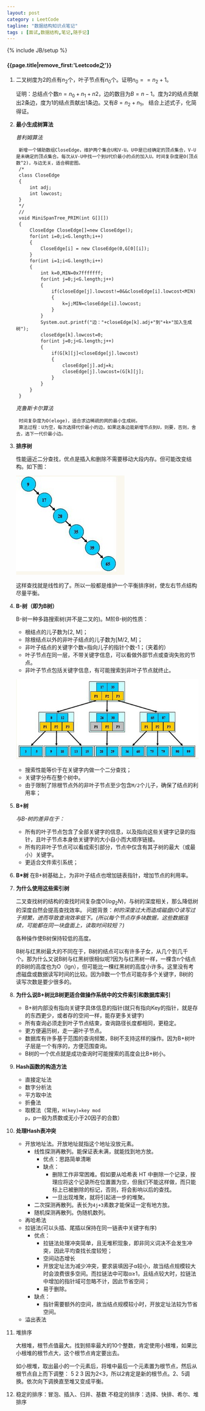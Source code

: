 ```yaml
---
layout: post
category : LeetCode
tagline: "数据结构知识点笔记"
tags : [面试,数据结构,笔记,随手记]
---
```

{% include JB/setup %}

<h4>{{page.title|remove_first:'Leetcode之'}}</h4>

1. 二叉树度为2的点有$n_2$个，叶子节点有$n_0$个。证明$n_0==n_2+1$。

	证明：总结点个数$n=n_0+n_1+n2$，边的数目为$B=n-1$。度为2的结点贡献出2条边，度为1的结点贡献出1条边。又有$B=n_2+n_1$。
	结合上述式子，化简得证。

2. **最小生成树算法**
	
	*普利姆算法*
	
		新增一个辅助数组CloseEdge，维护两个集合U和V-U。U中是已经确定的顶点集合，V-U是未确定的顶点集合。每次从V-U中找一个到U代价最小的点的加入U。时间复杂度是O(顶点数^2)，与边无关，适合稠密图。
		/*
		class CloseEdge
		{
			int adj;
			int lowcost;
		}
		*/
		//
		void MiniSpanTree_PRIM(int G[][])
		{
			CloseEdge CloseEdge[]=new CloseEdge();
			for(int i=0;i<G.length;i++)
			{
				CloseEdge[i] = new CloseEdge(0,G[0][i]);
			}
			for(int i=1;i<G.length;i++)
			{
				int k=0,MIN=0x7fffffff;
				for(int j=0;j<G.length;j++)
				{
					if(closeEdge[j].lowcost!=0&&closeEdge[i].lowcost<MIN)
					{
						k=j;MIN=closeEdge[i].lowcost;
					}
				}
				System.out.printf("边："+closeEdge[k].adj+"到"+k+"加入生成树");
				closeEdge[k].lowcost=0;
				for(int j=0;j<G.length;j++)
				{
					if(G[k][j]<closeEdge[j].lowcost)
					{
						closeEdge[j].adj=k;
						closeEdge[j].lowcost=(G[k][j];
					}
				}
			}
		}

	*克鲁斯卡尔算法*
	
		时间复杂度为O(eloge)，适合求边稀疏的网的最小生成树。
		算法过程：U为空，每次选择代价最小的边，如果这条边能新增节点到U，则要，否则，舍去，选下一代价最小边。

3. **排序树**

	性能逼近二分查找，优点是插入和删除不需要移动大段内存。但可能改变结构。如下图：
	
	![一种B树](/img/1.jpg)
	
	这样查找就是线性的了。所以一般都是维护一个平衡排序树，使左右节点结构尽量平衡。
	
3. **B-树（即为B树）**
	
	B-树一种多路搜索树(并不是二叉的)。M阶B-树的性质：

	* 根结点的儿子数为[2, M]；
	* 除根结点以外的非叶子结点的儿子数为[M/2, M]；
	* 非叶子结点的关键字个数=指向儿子的指针个数-1；（夹着的）
	* 叶子节点在同一层，不带关键字信息，可以看做外部节点或查询失败的节点。
	* 非叶子节点包括关键字信息，有可能搜索到非叶子节点就终止。
	
	![一个B-树](\img\2.jpg)

	* 搜索性能等价于在关键字内做一个二分查找；
	* 关键字分布在整个树中。
	* 由于限制了除根节点外的非叶子节点至少包含`M/2`个儿子，确保了结点的利用率；

4. **B+树**
	
	*与B-树的差异在于：*
		
	* 所有的叶子节点包含了全部关键字的信息，以及指向这些关键字记录的指针，且叶子节点本身依关键字的大小自小而大顺序链接。
	* 所有的非叶子节点可以看成索引部分，节点中仅含有其子树的最大（或最小）关键字。
	* 更适合文件索引系统；

5. **B\*树**
	在B+树基础上，为非叶子结点也增加链表指针，增加节点的利用率。

6. **为什么使用这些索引树**

	二叉查找树的结构的查找时间复杂度O($log_2N$)，与树的深度相关，那么降低树的深度自然会提高查找效率。
	问题背景：*树的深度过大而造成磁盘I/O读写过于频繁，进而导致查询效率低下。(所以每个节点存多块数据，这些数据连续，可能都在同一块盘面上，读取时间较短？)*

	各种操作使B树保持较低的高度。

 	B树与红黑树最大的不同在于，B树的结点可以有许多子女，从几个到几千个。那为什么又说B树与红黑树很相似呢?因为与红黑树一样，一棵含n个结点的B树的高度也为O（lgn），但可能比一棵红黑树的高度小许多。这里没有考虑磁盘或数据读写时间的比较。因为B数一个节点可能存多个关键字，B树的读写次数是要少很多的。

7. **为什么说B+树比B树更适合做操作系统中的文件索引和数据库索引**

	* B+树内部没有指向关键字具体信息的指针(就只有指向Key的指针，就是存的东西更少，或者存的空间一样，能存更多关键字)
	* 所有查询必须走到叶子节点结束，查询路径长度都相同，更稳定。
	* 更方便遍历树，走一遍叶子节点。
	* 数据库有许多基于范围的查询频繁，B树不支持这样的操作。因为B+树叶子层是一个有序的，方便范围查询。
	* B树的一个优点就是成功查询时可能搜索的高度会比B+树小。
	
8. **Hash函数的构造方法**

	* 直接定址法
	* 数字分析法
	* 平方取中法
	* 折叠法
	* 取模法（常用，`H(key)=key mod p`，p一般为质数或无小于20因子的合数）

9. **处理Hash表冲突**

	* 开放地址法。开放地址就指这个地址没放元素。
		* 线性探测再散列。能保证表未满，就能找到地方放。
			* 优点：思路简单清晰
			* 缺点：
				* 删除工作非常困难。假如要从哈希表 HT 中删除一个记录，按理应将这个记录所在位置置为空，但我们不能这样做，而只能标上已被删除的标记，否则，将会影响以后的查找。
				* 一旦出现堆聚，就将引起进一步的堆聚。
		* 二次探测再散列。表长为`4j+3`素数才能保证一定有地方放。
		* 随机探测再散列。伪随机数列。
	* 再哈希法
	* 拉链法(可以头插、尾插以保持在同一链表中关键字有序)
		* 优点：
			* 拉链法处理冲突简单，且无堆积现象，即非同义词决不会发生冲突，因此平均查找长度较短；
			* 空间动态增长
			* 开放定址法为减少冲突，要求装填因子α较小，故当结点规模较大时会浪费很多空间。而拉链法中可取α≥1，且结点较大时，拉链法中增加的指针域可忽略不计，因此节省空间；
			* 易于删除。
		* 缺点：
			* 指针需要额外的空间，故当结点规模较小时，开放定址法较为节省空间。
	* 溢出表法

10. 堆排序

	大根堆，根节点值最大。找到频率最大的10个整数，肯定使用小根堆，如果比小根堆的根节点大，这个根节点肯定要出去。

	如小根堆，取出最小的一个元素后，将堆中最后一个元素置为根节点，然后从根节点自上而下调整：
	5
   2 3  因为2<3，所以2肯定是新的根节点。2、5调换。依次向下调换直至堆又变成平衡。

11. 稳定的排序：冒泡、插入、归并、基数
	不稳定的排序：选择、快排、希尔、堆排序